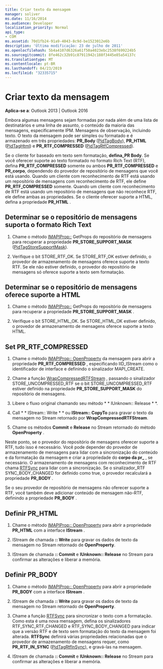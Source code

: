 ```yaml
---
title: Criar texto da mensagem
manager: soliver
ms.date: 11/16/2014
ms.audience: Developer
localization_priority: Normal
api_type:
- COM
ms.assetid: 70d1fb24-91a9-4043-8c9d-be1523012e6b
description: 'Última modificação: 23 de julho de 2011'
ms.openlocfilehash: 5b4a4107d6326a61f50a4023ebc2538f699224b5
ms.sourcegitcommit: 8fe462c32b91c87911942c188f3445e85a54137c
ms.translationtype: MT
ms.contentlocale: pt-BR
ms.lasthandoff: 04/23/2019
ms.locfileid: "32335715"
---
```

# <a name="creating-message-text"></a>Criar texto da mensagem

**Aplica-se a**: Outlook 2013 | Outlook 2016 
  
Embora algumas mensagens sejam formadas por nada além de uma lista de destinatários e uma linha de assunto, o conteúdo da maioria das mensagens, especificamente IPM. Mensagens de observação, incluindo texto. O texto da mensagem pode ser simples ou formatado e é armazenado em três propriedades: **PR\_Body** ([PidTagBody](pidtagbody-canonical-property.md)), **PR\_HTML** ([PidTagHtml](pidtaghtml-canonical-property.md)) e **PR_RTF_COMPRESSED** ([PidTagRtfCompressed](pidtagrtfcompressed-canonical-property.md)). 

Se o cliente for baseado em texto sem formatação, **defina\_PR Body**. Se você oferecer suporte ao texto formatado no formato Rich Text (RTF), defina **PR_RTF_COMPRESSED** somente ou ambos **PR_RTF_COMPRESSED** e **PR\_corpo**, dependendo do provedor de repositório de mensagens que você está usando. Quando um cliente com reconhecimento de RTF está usando um repositório de mensagens com reconhecimento de RTF, ele define **PR_RTF_COMPRESSED** somente. Quando um cliente com reconhecimento de RTF está usando um repositório de mensagens que não reconhece RTF, ele define ambas as propriedades. Se o cliente oferecer suporte a HTML, defina a propriedade **PR_HTML** . 
  
## <a name="determine-whether-your-message-store-supports-rich-text-format"></a>Determinar se o repositório de mensagens suporta o formato Rich Text
  
1. Chame o método [IMAPIProp::](imapiprop-getprops.md) GetProps do repositório de mensagens para recuperar a propriedade **PR_STORE_SUPPORT_MASK** ([PidTagStoreSupportMask](pidtagstoresupportmask-canonical-property.md)).
    
2. Verifique o bit STORE_RTF_OK. Se STORE_RTF_OK estiver definido, o provedor de armazenamento de mensagens oferece suporte a texto RTF. Se ele não estiver definido, o provedor do repositório de mensagens só oferece suporte a texto sem formatação.
    
## <a name="determine-whether-your-message-store-supports-html"></a>Determinar se o repositório de mensagens oferece suporte a HTML
  
1. Chame o método [IMAPIProp::](imapiprop-getprops.md) GetProps do repositório de mensagens para recuperar a propriedade **PR_STORE_SUPPORT_MASK** . 
    
2. Verifique o bit STORE_HTML_OK. Se STORE_HTML_OK estiver definido, o provedor de armazenamento de mensagens oferece suporte a texto HTML. 
    
## <a name="set-prrtfcompressed"></a>Set PR\_RTF_COMPRESSED
  
1. Chame o método [IMAPIProp:: OpenProperty](imapiprop-openproperty.md) da mensagem para abrir a propriedade **PR_RTF_COMPRESSED** , especificando IID_IStream como o identificador de interface e definindo o sinalizador MAPI_CREATE. 
    
2. Chame a função [WrapCompressedRTFStream](wrapcompressedrtfstream.md) , passando o sinalizador STORE_UNCOMPRESSED_RTF se o bit STORE_UNCOMPRESSED_RTF estiver definido na propriedade **PR_STORE_SUPPORT_MASK** do repositório de mensagens. 
    
3. Libere o fluxo original chamando seu método * * IUnknown:: Release * *. 
    
4. Call * * IStream:: Write * * ou **IStream:: CopyTo** para gravar o texto da mensagem no Stream retornado por **WrapCompressedRTFStream**.
    
5. Chame os métodos **Commit** e **Release** no Stream retornado do método **OpenProperty** . 
    
Neste ponto, se o provedor do repositório de mensagens oferecer suporte a RTF, tudo isso é necessário. Você pode depender do provedor de armazenamento de mensagens para lidar com a sincronização do conteúdo e da formatação da mensagem e criar a propriedade do **corpo da pr\_** , se necessário. O armazenamento de mensagens com reconhecimento de RTF chama [RTFSync](rtfsync.md) para lidar com a sincronização. Se o sinalizador\_RTF SYNC_BODY_CHANGED for definido como true, o provedor recalculará a propriedade **PR_BODY** . 
  
Se o seu provedor de repositório de mensagens não oferecer suporte a RTF, você também deve adicionar conteúdo de mensagem não-RTF, definindo a propriedade **PR_BODY** . 
  
## <a name="set-prhtml"></a>Definir PR_HTML
  
1. Chame o método [IMAPIProp:: OpenProperty](imapiprop-openproperty.md) para abrir a propriedade **PR_HTML** com a interface **IStream** . 
    
2. IStream de chamada **:: Write** para gravar os dados de texto da mensagem no Stream retornado de **OpenProperty**. 
    
3. IStream de chamada **:: Commit** e **IUnknown:: Release** no Stream para confirmar as alterações e liberar a memória. 
    
## <a name="set-prbody"></a>Definir PR_BODY
  
1. Chame o método [IMAPIProp:: OpenProperty](imapiprop-openproperty.md) para abrir a propriedade **PR_BODY** com a interface **IStream** . 
    
2. IStream de chamada **:: Write** para gravar os dados de texto da mensagem no Stream retornado de **OpenProperty**. 
    
3. Chame a função [RTFSync](rtfsync.md) para sincronizar o texto com a formatação. Como esta é uma nova mensagem, defina os sinalizadores RTF_SYNC_RTF_CHANGED e RTF_SYNC_BODY_CHANGED para indicar que a versão RTF e de texto sem formatação do texto da mensagem foi alterada. **RTFSync** definirá várias propriedades relacionadas que o provedor de armazenamento de mensagens requer, como **PR_RTF_IN_SYNC** ([PidTagRtfInSync](pidtagrtfinsync-canonical-property.md)), e gravá-las na mensagem.
    
4. IStream de chamada **:: Commit** e **IUnknown:: Release** no Stream para confirmar as alterações e liberar a memória. 
    

